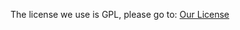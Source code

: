 The license we use is GPL, please go to: [Our License](https://github.com/realPanXiao/Linked-List/blob/master/LICENSE)   
